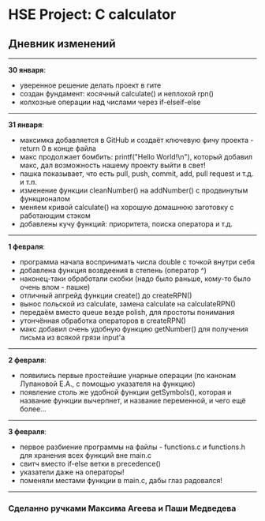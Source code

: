 # HSE Project: C calculator

## Дневник изменений
<hr>

**30 января**:

- уверенное решение делать проект в гите
- создан фундамент: косячный calculate() и неплохой rpn()
- колхозные операции над числами через if-elseif-else

<hr>

**31 января**:

- максимка добавляется в GitHub и создаёт ключевую фичу проекта - return 0 в конце файла
- макс продолжает бомбить: printf("Hello World!\n"), который добавил макс, дал возможность нашему проекту выйти в свет!
- пашка показывает, что есть pull, push, commit, add, pull request и т.д. и т.п.
- изменение функции cleanNumber() на addNumber() с продвинутым функционалом
- меняем кривой calculate() на хорошую домашнюю заготовку с работающим стэком
- добавлены кучу функций: приоритета, поиска оператора и т.д.

<hr>

**1 февраля**:

- программа начала воспринимать числа double с точкой внутри себя
- добавлена функция возвдеения в степень (оператор ^)
- наконец-таки обработали скобки (надо было раньше, кому-то было очень влом - пашке)
- отличный апгрейд функции create() до createRPN()
- вынос польской из calculate, замена calculate на calculateRPN()
- передаём вместо queue везде polish, для простоты понимания
- утончённая обработка операторов в createRPN()
- макс добавил очень удобную функцию getNumber() для получения письма из всякой грязи input'а

<hr>

**2 февраля**:

- появились первые простейшие унарные операции (по канонам Лупановой Е.А., с помощью указателя на функцию)
- появление столь же удобной функции getSymbols(), которая и название функции вычерпнет, и название переменной, и чего ещё более...

<hr>

**3 февраля**:

- первое разбиение программы на файлы - functions.c и functions.h для хранения всех функций вне main.c
- свитч вместо if-else ветки в precedence()
- указатели даже на операторы!
- поменяли местами функции в main.c, дабы глаз радовался!

<hr>



### Сделанно ручками Максима Агеева и Паши Медведева
